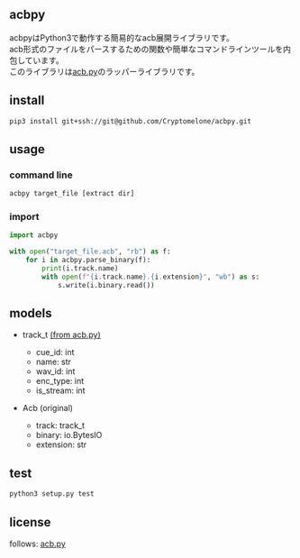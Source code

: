 ## acbpy

acbpyはPython3で動作する簡易的なacb展開ライブラリです。<br>
acb形式のファイルをパースするための関数や簡単なコマンドラインツールを内包しています。<br>
このライブラリは[acb.py](https://github.com/summertriangle-dev/acb.py)のラッパーライブラリです。

## install

```bash
pip3 install git+ssh://git@github.com/Cryptomelone/acbpy.git
```

## usage

### command line

``` bash
acbpy target_file [extract dir]
```

### import

```python
import acbpy

with open("target_file.acb", "rb") as f:
    for i in acbpy.parse_binary(f):
        print(i.track.name)
        with open(f"{i.track.name}.{i.extension}", "wb") as s:
            s.write(i.binary.read())
```

## models

- track_t [(from acb.py)](https://github.com/summertriangle-dev/acb.py/blob/master/acb.py#L300)
    - cue_id: int
    - name: str
    - wav_id: int
    - enc_type: int
    - is_stream: int

- Acb (original)
    - track: track_t
    - binary: io.BytesIO
    - extension: str
    
## test

```bash
python3 setup.py test
```

## license
follows: [acb.py](/acbpy/acb.py#L2-L45)